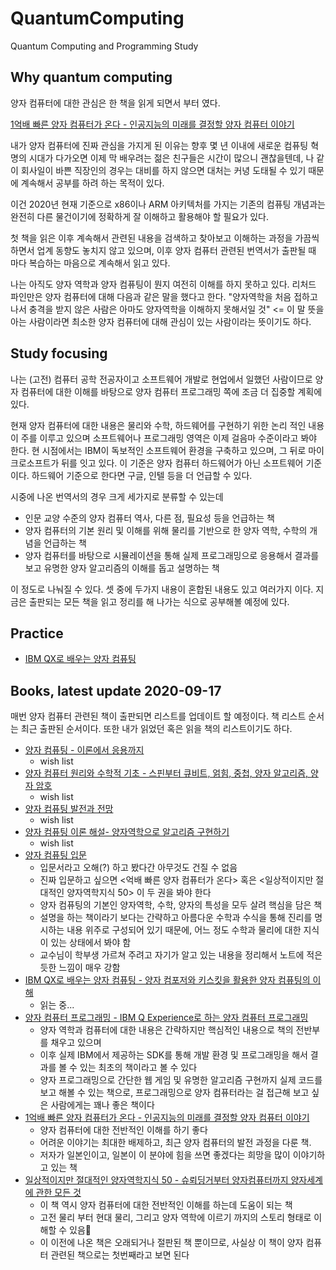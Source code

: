 # QuantumComputing
Quantum Computing and Programming Study

## Why quantum computing

양자 컴퓨터에 대한 관심은 한 책을 읽게 되면서 부터 였다.

[1억배 빠른 양자 컴퓨터가 온다 - 인공지능의 미래를 결정할 양자 컴퓨터 이야기](http://aladin.kr/p/u1rYA)

내가 양자 컴퓨터에 진짜 관심을 가지게 된 이유는 향후 몇 년 이내에 새로운 컴퓨팅 혁명의 시대가 다가오면 이제 막 배우려는 젊은 친구들은 시간이 많으니 괜찮을텐데, 나 같이 회사일이 바쁜 직장인의 경우는 대비를 하지 않으면 대처는 커녕 도태될 수 있기 때문에 계속해서 공부를 하려 하는 목적이 있다.

이건 2020년 현재 기준으로 x86이나 ARM 아키텍처를 가지는 기존의 컴퓨팅 개념과는 완전히 다른 물건이기에 정확하게 잘 이해하고 활용해야 할 필요가 있다.

첫 책을 읽은 이후 계속해서 관련된 내용을 검색하고 찾아보고 이해하는 과정을 가끔씩 하면서 업계 동향도 놓치지 않고 있으며, 이후 양자 컴퓨터 관련된 번역서가 출판될 때 마다 복습하는 마음으로 계속해서 읽고 있다.

나는 아직도 양자 역학과 양자 컴퓨팅이 뭔지 여전히 이해를 하지 못하고 있다. 리처드 파인만은 양자 컴퓨터에 대해 다음과 같은 말을 했다고 한다. "양자역학을 처음 접하고 나서 충격을 받지 않은 사람은 아마도 양자역학을 이해하지 못해서일 것" <= 이 말 뜻을 아는 사람이라면 최소한 양자 컴퓨터에 대해 관심이 있는 사람이라는 뜻이기도 하다.

## Study focusing

나는 (고전) 컴퓨터 공학 전공자이고 소프트웨어 개발로 현업에서 일했던 사람이므로 양자 컴퓨터에 대한 이해를 바탕으로 양자 컴퓨터 프로그래밍 쪽에 조금 더 집중할 계획에 있다.

현재 양자 컴퓨터에 대한 내용은 물리와 수학, 하드웨어를 구현하기 위한 논리 적인 내용이 주를 이루고 있으며 소프트웨어나 프로그래밍 영역은 이제 걸음마 수준이라고 봐야 한다. 현 시점에서는 IBM이 독보적인 소프트웨어 환경을 구축하고 있으며, 그 뒤로 마이크로소프트가 뒤를 잇고 있다. 이 기준은 양자 컴퓨터 하드웨어가 아닌 소프트웨어 기준이다. 하드웨어 기준으로 한다면 구글, 인텔 등을 더 언급할 수 있다.

시중에 나온 번역서의 경우 크게 세가지로 분류할 수 있는데
- 인문 교양 수준의 양자 컴퓨터 역사, 다른 점, 필요성 등을 언급하는 책
- 양자 컴퓨터의 기본 원리 및 이해를 위해 물리를 기반으로 한 양자 역학, 수학의 개념을 언급하는 책
- 양자 컴퓨터를 바탕으로 시뮬레이션을 통해 실제 프로그래밍으로 응용해서 결과를 보고 유명한 양자 알고리즘의 이해를 돕고 설명하는 책

이 정도로 나눠질 수 있다. 셋 중에 두가지 내용이 혼합된 내용도 있고 여러가지 이다. 지금은 출판되는 모든 책을 읽고 정리를 해 나가는 식으로 공부해볼 예정에 있다.

## Practice

- [IBM QX로 배우는 양자 컴퓨팅](MasteringQuantumComputingWithIBMQX/README.md)

## Books, latest update 2020-09-17

매번 양자 컴퓨터 관련된 책이 출판되면 리스트를 업데이트 할 예정이다. 책 리스트 순서는 최근 출판된 순서이다. 또한 내가 읽었던 혹은 읽을 책의 리스트이기도 하다.

- [양자 컴퓨팅 - 이론에서 응용까지](http://aladin.kr/p/pyNbU)
  - wish list
- [양자 컴퓨터 원리와 수학적 기초 - 스핀부터 큐비트, 얽힘, 중첩, 양자 알고리즘, 양자 암호](http://aladin.kr/p/0NxBo)
  - wish list
- [양자 컴퓨팅 발전과 전망](http://aladin.kr/p/Uf1Pn)
  - wish list
- [양자 컴퓨팅 이론 해설- 양자역학으로 알고리즘 구현하기](http://aladin.kr/p/EWQHM)
  - wish list
- [양자 컴퓨팅 입문](http://aladin.kr/p/EWii1)
  - 입문서라고 오해(?) 하고 봤다간 아무것도 건질 수 없음
  - 진짜 입문하고 싶으면 <억배 빠른 양자 컴퓨터가 온다> 혹은 <일상적이지만 절대적인 양자역학지식 50> 이 두 권을 봐야 한다
  - 양자 컴퓨팅의 기본인 양자역학, 수학, 양자의 특성을 모두 살려 핵심을 담은 책
  - 설명을 하는 책이라기 보다는 간략하고 아름다운 수학과 수식을 통해 진리를 명시하는 내용 위주로 구성되어 있기 때문에, 어느 정도 수학과 물리에 대한 지식이 있는 상태에서 봐야 함
  - 교수님이 학부생 가르쳐 주려고 자기가 알고 있는 내용을 정리해서 노트에 적은 듯한 느낌이 매우 강함
- [IBM QX로 배우는 양자 컴퓨팅 - 양자 컴포저와 키스킷을 활용한 양자 컴퓨팅의 이해](http://aladin.kr/p/OWJ8t)
  - 읽는 중...
- [양자 컴퓨터 프로그래밍 - IBM Q Experience로 하는 양자 컴퓨터 프로그래밍](http://aladin.kr/p/6WuyX)
  - 양자 역학과 컴퓨터에 대한 내용은 간략하지만 핵심적인 내용으로 책의 전반부를 채우고 있으며
  - 이후 실제 IBM에서 제공하는 SDK를 통해 개발 환경 및 프로그래밍을 해서 결과를 볼 수 있는 최초의 책이라고 볼 수 있다
  - 양자 프로그래밍으로 간단한 웹 게임 및 유명한 알고리즘 구현까지 실제 코드를 보고 해볼 수 있는 책으로, 프로그래밍으로 양자 컴퓨터라는 걸 접근해 보고 싶은 사람에게는 꽤나 좋은 책이다
- [1억배 빠른 양자 컴퓨터가 온다 - 인공지능의 미래를 결정할 양자 컴퓨터 이야기](http://aladin.kr/p/u1rYA)
  - 양자 컴퓨터에 대한 전반적인 이해를 하기 좋다
  - 어려운 이야기는 최대한 배제하고, 최근 양자 컴퓨터의 발전 과정을 다룬 책.
  - 저자가 일본인이고, 일본이 이 분야에 힘을 쓰면 좋겠다는 희망을 많이 이야기하고 있는 책
- [일상적이지만 절대적인 양자역학지식 50 - 슈뢰딩거부터 양자컴퓨터까지 양자세계에 관한 모든 것](http://aladin.kr/p/Gbwew)
  - 이 책 역시 양자 컴퓨터에 대한 전반적인 이해를 하는데 도움이 되는 책
  - 고전 물리 부터 현대 물리, 그리고 양자 역학에 이르기 까지의 스토리 형태로 이해할 수 있음
  - 이 이전에 나온 책은 오래되거나 절판된 책 뿐이므로, 사실상 이 책이 양자 컴퓨터 관련된 책으로는 첫번째라고 보면 된다
